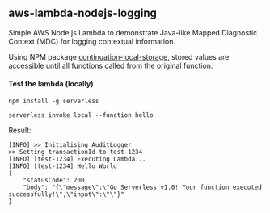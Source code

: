 ## aws-lambda-nodejs-logging
Simple AWS Node.js Lambda to demonstrate Java-like Mapped Diagnostic Context (MDC) for logging contextual information.

Using NPM package [continuation-local-storage](https://www.npmjs.com/package/continuation-local-storage), stored values are accessible until all functions called from the original function.

#### Test the lambda (locally)
`npm install -g serverless`

`serverless invoke local --function hello`

Result:
```
[INFO] >> Initialising AuditLogger
>> Setting transactionId to test-1234
[INFO] [test-1234] Executing Lambda...
[INFO] [test-1234] Hello World
{
    "statusCode": 200,
    "body": "{\"message\":\"Go Serverless v1.0! Your function executed successfully!\",\"input\":\"\"}"
}
```
